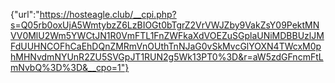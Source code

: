 {"url":"https://hosteagle.club/__cpi.php?s=Q05rb0oxUjA5WmtybzZ6LzBIOGt0bTgrZ2VrVWJZby9VakZsY09PektMNVV0MlU2Wm5YWCtJN1R0VmFTL1FnZWFkaXdVOEZuSGplaUNiMDBBUzlJMFdUUHNCOFhCaEhDQnZMRmVnOUthTnNJaG0vSkMvcGlYOXN4TWcxM0phMHNvdmNYUnR2ZU5SVGpJT1RUN2g5Wk13PT0%3D&r=aW5zdGFncmFtLmNvbQ%3D%3D&__cpo=1"}
